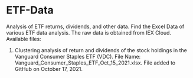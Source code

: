 # ETF-Data
Analysis of ETF returns, dividends, and other data.
Find the Excel Data of various ETF data analysis. 
The raw data is obtained from IEX Cloud. 
Available files:
1. Clustering analysis of return and dividends of the stock holdings in the Vanguard Consumer Staples ETF (VDC). File Name: Vanguard_Consumer_Staples_ETF_Oct_15_2021.xlsx. File added to GitHub on October 17, 2021.    
